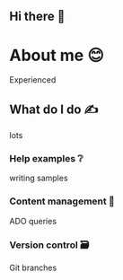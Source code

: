 ## Hi there 👋
# About me :blush:
Experienced
## What do I do ✍️
lots
### Help examples ❔
writing samples
### Content management 📂
ADO queries
### Version control 🗃️
Git branches

<!--
**FCat-Portfolio/FCat-Portfolio** is a ✨ _special_ ✨ repository because its `README.md` (this file) appears on your GitHub profile.

Here are some ideas to get you started:

- 🔭 I’m currently working on ...
- 🌱 I’m currently learning ...
- 👯 I’m looking to collaborate on ...
- 🤔 I’m looking for help with ...
- 💬 Ask me about ...
- 📫 How to reach me: ...
- 😄 Pronouns: ...
- ⚡ Fun fact: ...
-->
